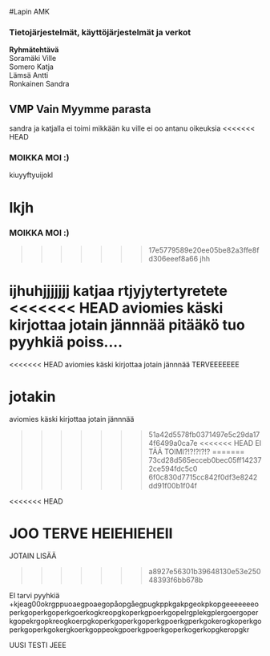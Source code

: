 #Lapin AMK 
### Tietojärjestelmät, käyttöjärjestelmät ja verkot 
**Ryhmätehtävä**<br>
Soramäki Ville<br> Somero Katja<br> Lämsä Antti<br> Ronkainen Sandra
## VMP Vain Myymme parasta

sandra ja katjalla ei toimi mikkään ku ville ei oo antanu oikeuksia
<<<<<<< HEAD
### MOIKKA MOI :) 
kiuyyftyuijokl

lkjh
=======
### MOIKKA MOI :) 
>>>>>>> 17e5779589e20ee05be82a3ffe8fd306eeef8a66
jhh

ijhuhjjjjjjj katjaa
rtjyjytertyretete
<<<<<<< HEAD
aviomies käski kirjottaa jotain jännnää
pitääkö tuo pyyhkiä poiss....
=======
<<<<<<< HEAD
aviomies käski kirjottaa jotain jännnää
TERVEEEEEEE

jotakin
=======
aviomies käski kirjottaa jotain jännnää
>>>>>>> 51a42d5578fb0371497e5c29da174f6499a0ca7e
<<<<<<< HEAD
EI TÄÄ TOIMI?!?!?!?!?
=======
>>>>>>> 73cd28d565ecceb0bec05ff142372ce594fdc5c0
>>>>>>> 6f0c830d7715cc842f0df3e8242dd91f00b1f04f

<<<<<<< HEAD


JOO TERVE HEIEHIEHEII
=======
JOTAIN LISÄÄ 
>>>>>>> a8927e56301b39648130e53e25048393f6bb678b


EI tarvi pyyhkiä
+kjeag00okrgppuoaegpoaegopåopgåegpugkppkgakpgeokpkopgeeeeeeeoperkgoperkgoperkgoerkogkreopgkoperkgpoerkgopelrgplekgplergoergoperkgopekrgopkreogkoerpgkoperkgoperkgoperkgpoerkgperkgokerogkoperkgoperkgoperkgokergkoerkgoppeokgpoerkgpoerkgoperkogerkopgkeropgkr


UUSI TESTI JEEE